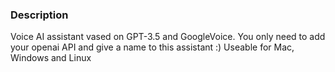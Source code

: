 ### Description
Voice AI assistant vased on GPT-3.5 and GoogleVoice.
You only need to add your openai API and give a name to this assistant :)
Useable for Mac, Windows and Linux
